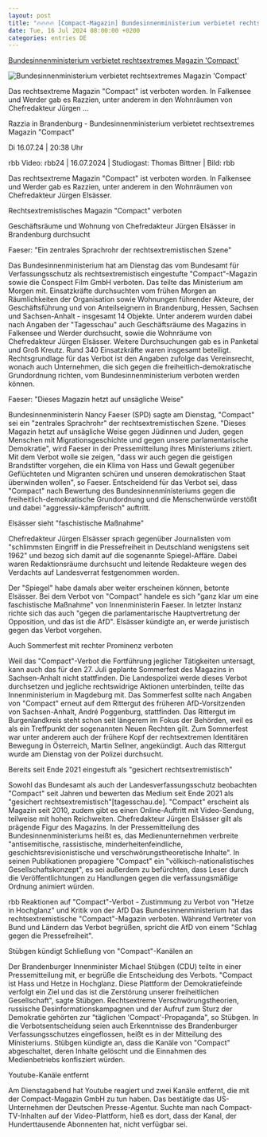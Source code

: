 ```yaml
---
layout: post
title: "🔥🔥🔥🔥 [Compact-Magazin] Bundesinnenministerium verbietet rechtsextremes Magazin 'Compact'"
date: Tue, 16 Jul 2024 08:00:00 +0200
categories: entries DE
---
```

[Bundesinnenministerium verbietet rechtsextremes Magazin 'Compact'](https://www.rbb24.de/politik/beitrag/2024/07/bundesinnenministerium-verbietet-rechtsextremes-magazin-compact.html)

![Bundesinnenministerium verbietet rechtsextremes Magazin 'Compact'](https://www.rbb24.de/content/dam/rbb/rbb/rbb24/2024/2024_07/rbb-reporter/falkensee-compact-magazin-razzia-brandenburg.jpg.jpg/size=708x398.jpg)

Das rechtsextreme Magazin "Compact" ist verboten worden. In Falkensee und Werder gab es Razzien, unter anderem in den Wohnräumen von Chefredakteur Jürgen ...

Razzia in Brandenburg - Bundesinnenministerium verbietet rechtsextremes Magazin "Compact"

Di 16.07.24 | 20:38 Uhr

rbb Video: rbb24 | 16.07.2024 | Studiogast: Thomas Bittner | Bild: rbb

Das rechtsextreme Magazin "Compact" ist verboten worden. In Falkensee und Werder gab es Razzien, unter anderem in den Wohnräumen von Chefredakteur Jürgen Elsässer.

Rechtsextremistisches Magazin "Compact" verboten

Geschäftsräume und Wohnung von Chefredakteur Jürgen Elsässer in Brandenburg durchsucht

Faeser: "Ein zentrales Sprachrohr der rechtsextremistischen Szene"

Das Bundesinnenministerium hat am Dienstag das vom Bundesamt für Verfassungsschutz als rechtsextremistisch eingestufte "Compact"-Magazin sowie die Conspect Film GmbH verboten. Das teilte das Ministerium am Morgen mit. Einsatzkräfte durchsuchten vom frühen Morgen an Räumlichkeiten der Organisation sowie Wohnungen führender Akteure, der Geschäftsführung und von Anteilseignern in Brandenburg, Hessen, Sachsen und Sachsen-Anhalt - insgesamt 14 Objekte. Unter anderem wurden dabei nach Angaben der "Tagesschau" auch Geschäftsräume des Magazins in Falkensee und Werder durchsucht, sowie die Wohnräume von Chefredakteur Jürgen Elsässer. Weitere Durchsuchungen gab es in Panketal und Groß Kreutz. Rund 340 Einsatzkräfte waren insgesamt beteiligt. Rechtsgrundlage für das Verbot ist den Angaben zufolge das Vereinsrecht, wonach auch Unternehmen, die sich gegen die freiheitlich-demokratische Grundordnung richten, vom Bundesinnenministerium verboten werden können.

Faeser: "Dieses Magazin hetzt auf unsägliche Weise"

Bundesinnenministerin Nancy Faeser (SPD) sagte am Dienstag, "Compact" sei ein "zentrales Sprachrohr" der rechtsextremistischen Szene. "Dieses Magazin hetzt auf unsägliche Weise gegen Jüdinnen und Juden, gegen Menschen mit Migrationsgeschichte und gegen unsere parlamentarische Demokratie", wird Faeser in der Pressemitteilung ihres Ministeriums zitiert. Mit dem Verbot wolle sie zeigen, "dass wir auch gegen die geistigen Brandstifter vorgehen, die ein Klima von Hass und Gewalt gegenüber Geflüchteten und Migranten schüren und unseren demokratischen Staat überwinden wollen", so Faeser. Entscheidend für das Verbot sei, dass "Compact" nach Bewertung des Bundesinnenministeriums gegen die freiheitlich-demokratische Grundordnung und die Menschenwürde verstößt und dabei "aggressiv-kämpferisch" auftritt.

Elsässer sieht "faschistische Maßnahme"

Chefredakteur Jürgen Elsässer sprach gegenüber Journalisten vom "schlimmsten Eingriff in die Pressefreiheit in Deutschland wenigstens seit 1962" und bezog sich damit auf die sogenannte Spiegel-Affäre. Dabei waren Redaktionsräume durchsucht und leitende Redakteure wegen des Verdachts auf Landesverrat festgenommen worden.



Der "Spiegel" habe damals aber weiter erscheinen können, betonte Elsässer. Bei dem Verbot von "Compact" handele es sich "ganz klar um eine faschistische Maßnahme" von Innenministerin Faeser. In letzter Instanz richte sich das auch "gegen die parlamentarische Hauptvertretung der Opposition, und das ist die AfD". Elsässer kündigte an, er werde juristisch gegen das Verbot vorgehen.

Auch Sommerfest mit rechter Prominenz verboten

Weil das "Compact"-Verbot die Fortführung jeglicher Tätigkeiten untersagt, kann auch das für den 27. Juli geplante Sommerfest des Magazins in Sachsen-Anhalt nicht stattfinden. Die Landespolizei werde dieses Verbot durchsetzen und jegliche rechtswidrige Aktionen unterbinden, teilte das Innenministerium in Magdeburg mit. Das Sommerfest sollte nach Angaben von "Compact" erneut auf dem Rittergut des früheren AfD-Vorsitzenden von Sachsen-Anhalt, André Poggenburg, stattfinden. Das Rittergut im Burgenlandkreis steht schon seit längerem im Fokus der Behörden, weil es als ein Treffpunkt der sogenannten Neuen Rechten gilt. Zum Sommerfest war unter anderem auch der frühere Kopf der rechtsextremen Identitären Bewegung in Österreich, Martin Sellner, angekündigt. Auch das Rittergut wurde am Dienstag von der Polizei durchsucht.

Bereits seit Ende 2021 eingestuft als "gesichert rechtsextremistisch"

Sowohl das Bundesamt als auch der Landesverfassungsschutz beobachten "Compact" seit Jahren und bewerten das Medium seit Ende 2021 als "gesichert rechtsextremistisch"[tagesschau.de]. "Compact" erscheint als Magazin seit 2010, zudem gibt es einen Online-Auftritt mit Video-Sendung, teilweise mit hohen Reichweiten. Chefredakteur Jürgen Elsässer gilt als prägende Figur des Magazins. In der Pressemitteilung des Bundesinnenministeriums heißt es, das Medienunternehmen verbreite "antisemitische, rassistische, minderheitenfeindliche, geschichtsrevisionistische und verschwörungstheoretische Inhalte". In seinen Publikationen propagiere "Compact" ein "völkisch-nationalistisches Gesellschaftskonzept", es sei außerdem zu befürchten, dass Leser durch die Veröffentlichtungen zu Handlungen gegen die verfassungsmäßige Ordnung animiert würden.

rbb Reaktionen auf "Compact"-Verbot - Zustimmung zu Verbot von "Hetze in Hochglanz" und Kritik von der AfD Das Bundesinnenministerium hat das rechtsextremistische "Compact"-Magazin verboten. Während Vertreter von Bund und Ländern das Verbot begrüßen, spricht die AfD von einem "Schlag gegen die Pressefreiheit".



Stübgen kündigt Schließung von "Compact"-Kanälen an

Der Brandenburger Innenminister Michael Stübgen (CDU) teilte in einer Pressemitteilung mit, er begrüße die Entscheidung des Verbots. "Compact ist Hass und Hetze in Hochglanz. Diese Plattform der Demokratiefeinde verfolgt ein Ziel und das ist die Zerstörung unserer freiheitlichen Gesellschaft", sagte Stübgen. Rechtsextreme Verschwörungstheorien, russische Desinformationskampagnen und der Aufruf zum Sturz der Demokratie gehörten zur "täglichen 'Compact'-Propaganda", so Stübgen. In die Verbotsentscheidung seien auch Erkenntnisse des Brandenburger Verfassungsschutzes eingeflossen, heißt es in der Mitteilung des Ministeriums. Stübgen kündigte an, dass die Kanäle von "Compact" abgeschaltet, deren Inhalte gelöscht und die Einnahmen des Medienbetriebs konfisziert würden.

Youtube-Kanäle entfernt

Am Dienstagabend hat Youtube reagiert und zwei Kanäle entfernt, die mit der Compact-Magazin GmbH zu tun haben. Das bestätigte das US-Unternehmen der Deutschen Presse-Agentur. Suchte man nach Compact-TV-Inhalten auf der Video-Plattform, hieß es dort, dass der Kanal, der Hunderttausende Abonnenten hat, nicht verfügbar sei.

